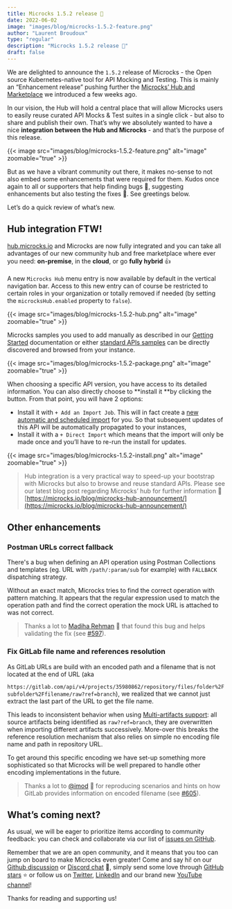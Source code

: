 ```yaml
---
title: Microcks 1.5.2 release 🚀
date: 2022-06-02
image: "images/blog/microcks-1.5.2-feature.png"
author: "Laurent Broudoux"
type: "regular"
description: "Microcks 1.5.2 release 🚀"
draft: false
---
```


We are delighted to announce the `1.5.2` release of Microcks - the Open source Kubernetes-native tool for API Mocking and Testing. This is mainly an “Enhancement release” pushing further the [Microcks’ Hub and Marketplace](https://microcks.io/blog/microcks-hub-announcement/) we introduced a few weeks ago.

In our vision, the Hub will hold a central place that will allow Microcks users to easily reuse curated API Mocks & Test suites in a single click - but also to share and publish their own. That’s why we absolutely wanted to have a nice **integration between the Hub and Microcks** - and that’s the purpose of this release.

{{< image src="images/blog/microcks-1.5.2-feature.png" alt="image" zoomable="true" >}}

But as we have a vibrant community out there, it makes no-sense to not also embed some enhancements that were required for them. Kudos once again to all or supporters that help finding bugs 🐞, suggesting enhancements but also testing the fixes 👏. See greetings below.

Let’s do a quick review of what’s new.


## Hub integration FTW!

[hub.microcks.io](hub.microcks.io) and Microcks are now fully integrated and you can take all advantages of our new community hub and free marketplace where ever you need: **on-premise**, in the **cloud**, or go **fully hybrid** 👍 \
 \
A new `Microcks Hub` menu entry is now available by default in the vertical navigation bar. Access to this new entry can of course be restricted to certain roles in your organization or totally removed if needed (by setting the ``microcksHub.enabled`` property to `false`).

{{< image src="images/blog/microcks-1.5.2-hub.png" alt="image" zoomable="true" >}}

Microcks samples you used to add manually as described in our [Getting Started](https://microcks.io/documentation/tutorials/getting-started/#loading-a-sample) documentation or either [standard APIs samples](https://microcks.io/blog/microcks-hub-announcement/#openbankingorguk-use-case) can be directly discovered and browsed from your instance.

{{< image src="images/blog/microcks-1.5.2-package.png" alt="image" zoomable="true" >}}

When choosing a specific API version, you have access to its detailed information. You can also directly choose to **install it **by clicking the button. From that point, you will have 2 options:

* Install it with `+ Add an Import Job`. This will in fact create a [new automatic and scheduled import](https://microcks.io/documentation/guides/usage/importing-content/#creating-a-new-scheduled-import) for you. So that subsequent updates of this API will be automatically propagated to your instances,
* Install it with a `+ Direct Import` which means that the import will only be made once and you’ll have to re-run the install for updates.

{{< image src="images/blog/microcks-1.5.2-install.png" alt="image" zoomable="true" >}}

> Hub integration is a very practical way to speed-up your bootstrap with Microcks but also to browse and reuse standard APIs. Please see our latest blog post regarding Microcks’ hub for further information 📖[https://microcks.io/blog/microcks-hub-announcement/](https://microcks.io/blog/microcks-hub-announcement/)


## Other enhancements

### Postman URLs correct fallback

There's a bug when defining an API operation using Postman Collections and templates (eg. URL with `/path/:param/sub` for example) with `FALLBACK` dispatching strategy.

Without an exact match, Microcks tries to find the correct operation with pattern matching. It appears that the regular expression used to match the operation path and find the correct operation the mock URL is attached to was not correct.

> Thanks a lot to [Madiha Rehman](https://www.linkedin.com/in/madihar/) 🙏 that found this bug and helps validating the fix (see [#597](https://github.com/microcks/microcks/issues/597)).


### Fix GitLab file name and references resolution

As GitLab URLs are build with an encoded path and a filename that is not located at the end of URL (aka

`https://gitlab.com/api/v4/projects/35980862/repository/files/folder%2Fsubfolder%2Ffilename/raw?ref=branch`), we realized that we cannot just extract the last part of the URL to get the file name.

This leads to inconsistent behavior when using [Multi-artifacts support](https://microcks.io/documentation/explanations/multi-artifacts/): all source artifacts being identified as `raw?ref=branch`, they are overwritten when importing different artifacts successively. More-over this breaks the reference resolution mechanism that also relies on simple no encoding file name and path in repository URL.

To get around this specific encoding we have set-up something more sophisticated so that Microcks will be well prepared to handle other encoding implementations in the future.

> Thanks a lot to [@imod](https://github.com/imod) 🙏 for reproducing scenarios and hints on how GitLab provides information on encoded filename (see [#605](https://github.com/microcks/microcks/issues/605)).


## What’s coming next?

As usual, we will be eager to prioritize items according to community feedback: you can check and collaborate via our list of [issues on GitHub](https://github.com/microcks/microcks/issues). 

Remember that we are an open community, and it means that you too can jump on board to make Microcks even greater! Come and say hi! on our [Github discussion](https://github.com/microcks/microcks/discussions) or [Discord chat](https://microcks.io/discord-invite/) 🐙, simply send some love through [GitHub stars](https://github.com/microcks/microcks) ⭐️ or follow us on [Twitter](https://twitter.com/microcksio), [LinkedIn](https://www.linkedin.com/company/microcks/) and our brand new [YouTube channel](https://www.youtube.com/c/Microcks)!

Thanks for reading and supporting us! 
